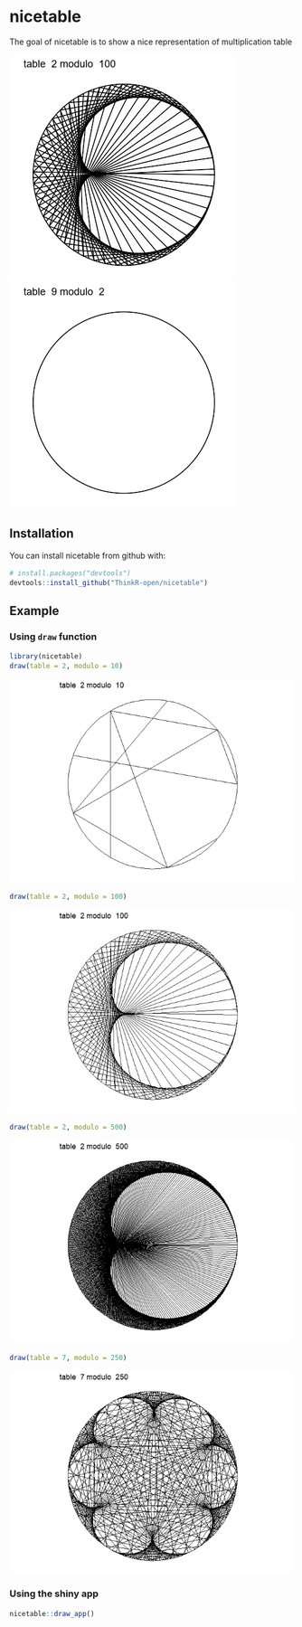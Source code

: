 
<!-- README.md is generated from README.Rmd. Please edit that file -->
nicetable
=========

The goal of nicetable is to show a nice representation of multiplication table

<img src="inst/preview_100.gif" width="400px" />

<img src="inst/preview_t9.gif" width="400px" />

Installation
------------

You can install nicetable from github with:

``` r
# install.packages("devtools")
devtools::install_github("ThinkR-open/nicetable")
```

Example
-------

### Using `draw` function

``` r
library(nicetable)
draw(table = 2, modulo = 10)
```

![](README-example-1.png)

``` r
draw(table = 2, modulo = 100)
```

![](README-example-2.png)

``` r
draw(table = 2, modulo = 500)
```

![](README-example-3.png)

``` r
draw(table = 7, modulo = 250)
```

![](README-example-4.png)

### Using the shiny app

``` r
nicetable::draw_app()
```
